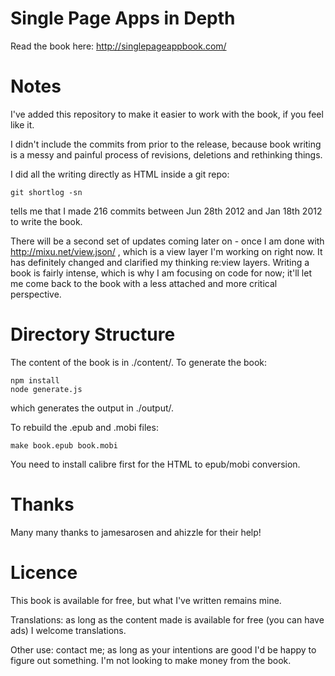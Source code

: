 # Single Page Apps in Depth

Read the book here: http://singlepageappbook.com/

# Notes

I've added this repository to make it easier to work with the book, if you feel like it.

I didn't include the commits from prior to the release, because book writing is a messy and painful process of revisions, deletions and rethinking things.

I did all the writing directly as HTML inside a git repo:

    git shortlog -sn

tells me that I made 216 commits between Jun 28th 2012 and Jan 18th 2012 to write the book.

There will be a second set of updates coming later on - once I am done with http://mixu.net/view.json/ , which is a view layer I'm working on right now. It has definitely changed and clarified my thinking re:view layers. Writing a book is fairly intense, which is why I am focusing on code for now; it'll let me come back to the book with a less attached and more critical perspective.

# Directory Structure

The content of the book is in ./content/. To generate the book:

    npm install
    node generate.js

which generates the output in ./output/.

To rebuild the .epub and .mobi files:

    make book.epub book.mobi

You need to install calibre first for the HTML to epub/mobi conversion.

# Thanks

Many many thanks to jamesarosen and ahizzle for their help!

# Licence

This book is available for free, but what I've written remains mine.

Translations: as long as the content made is available for free (you can have ads) I welcome translations.

Other use: contact me; as long as your intentions are good I'd be happy to figure out something. I'm not looking to make money from the book.
